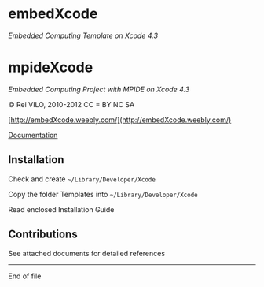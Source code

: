 
# embedXcode
*Embedded Computing Template on Xcode 4.3*

# mpideXcode
*Embedded Computing Project with MPIDE on Xcode 4.3*



© Rei VILO, 2010-2012
CC = BY NC SA

[http://embedXcode.weebly.com/](http://embedXcode.weebly.com/)

[Documentation](http://sites.google.com/site/vilorei/arduino/20--arduino-makefile-for-xcode)
    


## Installation

Check and create `~/Library/Developer/Xcode`

Copy the folder Templates into `~/Library/Developer/Xcode`

Read enclosed Installation Guide


## Contributions

See attached documents for detailed references


----------------------------------
End of file

